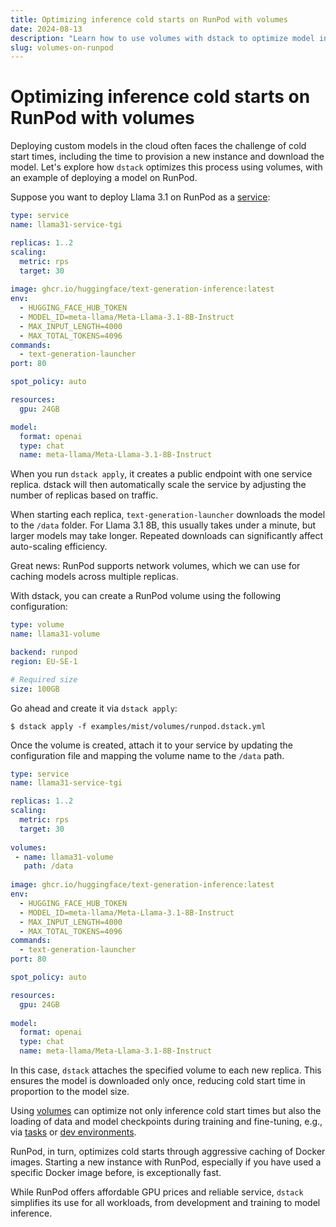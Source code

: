 ```yaml
---
title: Optimizing inference cold starts on RunPod with volumes
date: 2024-08-13
description: "Learn how to use volumes with dstack to optimize model inference cold start times on RunPod."  
slug: volumes-on-runpod
---
```


# Optimizing inference cold starts on RunPod with volumes

Deploying custom models in the cloud often faces the challenge of cold start times, including the time to provision a
new instance and download the model. Let's explore how `dstack` optimizes this process using volumes, with an example of
deploying a model on RunPod.

<!-- more -->

Suppose you want to deploy Llama 3.1 on RunPod as a [service](../../docs/services.md):

<div editor-title="examples/llms/llama31/tgi/service.dstack.yml">

```yaml
type: service
name: llama31-service-tgi

replicas: 1..2
scaling:
  metric: rps
  target: 30
  
image: ghcr.io/huggingface/text-generation-inference:latest
env:
  - HUGGING_FACE_HUB_TOKEN
  - MODEL_ID=meta-llama/Meta-Llama-3.1-8B-Instruct
  - MAX_INPUT_LENGTH=4000
  - MAX_TOTAL_TOKENS=4096
commands:
  - text-generation-launcher
port: 80

spot_policy: auto

resources:
  gpu: 24GB

model:
  format: openai
  type: chat
  name: meta-llama/Meta-Llama-3.1-8B-Instruct
```

</div>

When you run `dstack apply`, it creates a public endpoint with one service replica. dstack will then automatically scale
the service by adjusting the number of replicas based on traffic.

When starting each replica, `text-generation-launcher` downloads the model to the `/data` folder. For Llama 3.1 8B, this
usually takes under a minute, but larger models may take longer. Repeated downloads can significantly affect
auto-scaling efficiency.

Great news: RunPod supports network volumes, which we can use for caching models across multiple replicas.

With dstack, you can create a RunPod volume using the following configuration:

<div editor-title="examples/mist/volumes/runpod.dstack.yml">

```yaml
type: volume
name: llama31-volume

backend: runpod
region: EU-SE-1

# Required size
size: 100GB
```

</div>

Go ahead and create it via `dstack apply`:

<div class="termy">

```shell
$ dstack apply -f examples/mist/volumes/runpod.dstack.yml
```

</div>

Once the volume is created, attach it to your service by updating the configuration file and mapping the 
volume name to the `/data` path.

<div editor-title="examples/llms/llama31/tgi/service.dstack.yml">

```yaml
type: service
name: llama31-service-tgi

replicas: 1..2
scaling:
  metric: rps
  target: 30
  
volumes:
 - name: llama31-volume
   path: /data
  
image: ghcr.io/huggingface/text-generation-inference:latest
env:
  - HUGGING_FACE_HUB_TOKEN
  - MODEL_ID=meta-llama/Meta-Llama-3.1-8B-Instruct
  - MAX_INPUT_LENGTH=4000
  - MAX_TOTAL_TOKENS=4096
commands:
  - text-generation-launcher
port: 80

spot_policy: auto

resources:
  gpu: 24GB
  
model:
  format: openai
  type: chat
  name: meta-llama/Meta-Llama-3.1-8B-Instruct
```

</div>

In this case, `dstack` attaches the specified volume to each new replica. This ensures the model is downloaded only
once, reducing cold start time in proportion to the model size.

Using [volumes](../../docs/concepts/volumes.md) can optimize not only inference cold start times but also the loading of data and model checkpoints during
training and fine-tuning, e.g., via [tasks](../../docs/tasks.md) or [dev environments](../../docs/dev-environments.md).

RunPod, in turn, optimizes cold starts through aggressive caching of Docker images. Starting a new instance with RunPod,
especially if you have used a specific Docker image before, is exceptionally fast.

While RunPod offers affordable GPU prices and reliable service, `dstack` simplifies its use for all workloads, from
development and training to model inference.